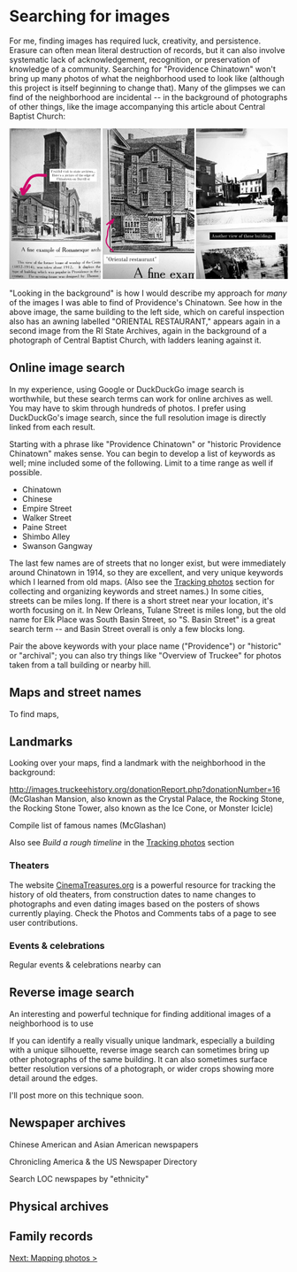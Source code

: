 # Searching for images

For me, finding images has required luck, creativity, and persistence. Erasure can often mean literal destruction of records, but it can also involve systematic lack of acknowledgement, recognition, or preservation of knowledge of a community. Searching for "Providence Chinatown" won't bring up many photos of what the neighborhood used to look like (although this project is itself beginning to change that). Many of the glimpses we can find of the neighborhood are incidental -- in the background of photographs of other things, like the image accompanying this article about Central Baptist Church:

![Central Baptist Church](images/images-central-baptist.png)

"Looking in the background" is how I would describe my approach for _many_ of the images I was able to find of Providence's Chinatown. See how in the above image, the same building to the left side, which on careful inspection also has an awning labelled "ORIENTAL RESTAURANT," appears again in a second image from the RI State Archives, again in the background of a photograph of Central Baptist Church, with ladders leaning against it.

## Online image search

In my experience, using Google or DuckDuckGo image search is worthwhile, but these search terms can work for online archives as well. You may have to skim through hundreds of photos. I prefer using DuckDuckGo's image search, since the full resolution image is directly linked from each result.

Starting with a phrase like "Providence Chinatown" or "historic Providence Chinatown" makes sense. You can begin to develop a list of keywords as well; mine included some of the following. Limit to a time range as well if possible.

* Chinatown
* Chinese
* Empire Street
* Walker Street
* Paine Street
* Shimbo Alley
* Swanson Gangway

The last few names are of streets that no longer exist, but were immediately around Chinatown in 1914, so they are excellent, and very unique keywords which I learned from old maps. (Also see the [Tracking photos](tracking.md) section for collecting and organizing keywords and street names.) In some cities, streets can be miles long. If there is a short street near your location, it's worth focusing on it. In New Orleans, Tulane Street is miles long, but the old name for Elk Place was South Basin Street, so "S. Basin Street" is a great search term -- and Basin Street overall is only a few blocks long. 

Pair the above keywords with your place name ("Providence") or "historic" or "archival"; you can also try things like "Overview of Truckee" for photos taken from a tall building or nearby hill.

## Maps and street names

To find maps, 

## Landmarks

Looking over your maps, find a landmark with the neighborhood in the background: 

http://images.truckeehistory.org/donationReport.php?donationNumber=16 (McGlashan Mansion, also known as the Crystal Palace, the Rocking Stone, the Rocking Stone Tower, also known as the Ice Cone, or Monster Icicle)

Compile list of famous names (McGlashan)

Also see _Build a rough timeline_ in the [Tracking photos](tracking.md) section

### Theaters

The website [CinemaTreasures.org](https://cinematreasures.org) is a powerful resource for tracking the history of old theaters, from construction dates to name changes to photographs and even dating images based on the posters of shows currently playing. Check the Photos and Comments tabs of a page to see user contributions.

### Events & celebrations

Regular events & celebrations nearby can

## Reverse image search

An interesting and powerful technique for finding additional images of a neighborhood is to use 

If you can identify a really visually unique landmark, especially a building with a unique silhouette, reverse image search can sometimes bring up other photographs of the same building. It can also sometimes surface better resolution versions of a photograph, or wider crops showing more detail around the edges.  

I'll post more on this technique soon.

## Newspaper archives

Chinese American and Asian American newspapers

Chronicling America & the US Newspaper Directory

Search LOC newspapes by "ethnicity"

## Physical archives


## Family records






[Next: Mapping photos >](mapping.md)
